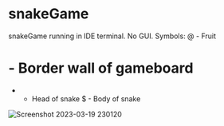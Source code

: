# snakeGame
snakeGame running in IDE terminal. No GUI.
Symbols:
@ - Fruit
# - Border wall of gameboard
+ - Head of snake
$ - Body of snake

![Screenshot 2023-03-19 230120](https://user-images.githubusercontent.com/112674740/226185607-ba0f08c5-c70e-484e-8d01-2d96cd0c9c82.png)
